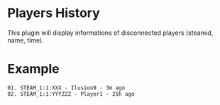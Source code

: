 # Players History
This plugin will display informations of disconnected players (steamid, name, time).

# Example
```
01. STEAM_1:1:XXX - Ilusion9 - 3m ago
02. STEAM_1:1:YYYZZZ - Player1 - 25h ago
```
